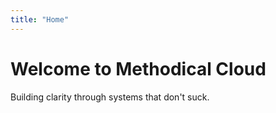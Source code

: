```yaml
---
title: "Home"
---
```

# Welcome to Methodical Cloud

Building clarity through systems that don't suck.